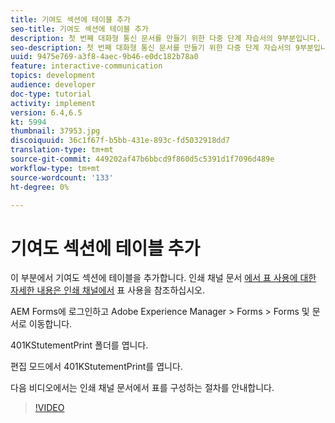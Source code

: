 ```yaml
---
title: 기여도 섹션에 테이블 추가
seo-title: 기여도 섹션에 테이블 추가
description: 첫 번째 대화형 통신 문서를 만들기 위한 다중 단계 자습서의 9부분입니다. 이 부분에서는 기여도 섹션에 표를 추가하겠습니다.
seo-description: 첫 번째 대화형 통신 문서를 만들기 위한 다중 단계 자습서의 9부분입니다. 이 부분에서는 기여도 섹션에 표를 추가하겠습니다.
uuid: 9475e769-a3f8-4aec-9b46-e0dc182b78a0
feature: interactive-communication
topics: development
audience: developer
doc-type: tutorial
activity: implement
version: 6.4,6.5
kt: 5994
thumbnail: 37953.jpg
discoiquuid: 36c1f67f-b5bb-431e-893c-fd5032918dd7
translation-type: tm+mt
source-git-commit: 449202af47b6bbcd9f860d5c5391d1f7096d489e
workflow-type: tm+mt
source-wordcount: '133'
ht-degree: 0%

---
```



# 기여도 섹션에 테이블 추가

이 부분에서 기여도 섹션에 테이블을 추가합니다.
인쇄 채널 문서 [에서 표 사용에 대한 자세한 내용은 인쇄 채널에서](/help/forms/interactive-communications/table-in-print-channel-documents-video-use.md) 표 사용을 참조하십시오.

AEM Forms에 로그인하고 Adobe Experience Manager > Forms > Forms 및 문서로 이동합니다.

401KStutementPrint 폴더를 엽니다.

편집 모드에서 401KStutementPrint를 엽니다.

다음 비디오에서는 인쇄 채널 문서에서 표를 구성하는 절차를 안내합니다.

>[!VIDEO](https://video.tv.adobe.com/v/22387t1?quality=9&learn=on)

